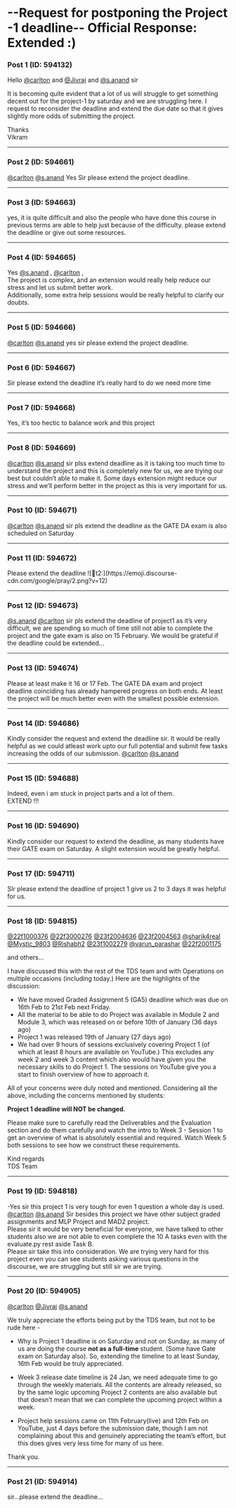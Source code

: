 # --Request for postponing the Project -1 deadline-- Official Response: Extended :)

### Post 1 (ID: 594132)

Hello [@carlton](/u/carlton) and [@Jivraj](/u/jivraj) and
[@s.anand](/u/s.anand) sir

It is becoming quite evident that a lot of us will struggle to get something
decent out for the project-1 by saturday and we are struggling here. I request
to reconsider the deadline and extend the due date so that it gives slightly
more odds of submitting the project.

Thanks  
Vikram


---

### Post 2 (ID: 594661)

[@carlton](/u/carlton) [@s.anand](/u/s.anand) Yes Sir please extend the
project deadline.


---

### Post 3 (ID: 594663)

yes, it is quite difficult and also the people who have done this course in
previous terms are able to help just because of the difficulty. please extend
the deadline or give out some resources.


---

### Post 4 (ID: 594665)

Yes [@s.anand](/u/s.anand) , [@carlton](/u/carlton) ,  
The project is complex, and an extension would really help reduce our stress
and let us submit better work.  
Additionally, some extra help sessions would be really helpful to clarify our
doubts.


---

### Post 5 (ID: 594666)

[@carlton](/u/carlton) [@s.anand](/u/s.anand) yes sir please extend the
project deadline.


---

### Post 6 (ID: 594667)

Sir please extend the deadline it’s really hard to do we need more time


---

### Post 7 (ID: 594668)

Yes, it’s too hectic to balance work and this project


---

### Post 8 (ID: 594669)

[@carlton](/u/carlton) [@s.anand](/u/s.anand) sir plss extend deadline as it
is taking too much time to understand the project and this is completely new
for us, we are trying our best but couldn’t able to make it. Some days
extension might reduce our stress and we’ll perform better in the project as
this is very important for us.


---

### Post 10 (ID: 594671)

[@carlton](/u/carlton) [@s.anand](/u/s.anand) sir pls extend the deadline as
the GATE DA exam is also scheduled on Saturday


---

### Post 11 (ID: 594672)

Please extend the deadline ![:pray:t2:](https://emoji.discourse-
cdn.com/google/pray/2.png?v=12)


---

### Post 12 (ID: 594673)

[@s.anand](/u/s.anand) [@carlton](/u/carlton) sir pls extend the deadline of
project1 as it’s very difficult, we are spending so much of time still not
able to complete the project and the gate exam is also on 15 February. We
would be grateful if the deadline could be extended…


---

### Post 13 (ID: 594674)

Please at least make it 16 or 17 Feb. The GATE DA exam and project deadline
coinciding has already hampered progress on both ends. At least the project
will be much better even with the smallest possible extension.


---

### Post 14 (ID: 594686)

Kindly consider the request and extend the deadline sir. It would be really
helpful as we could atleast work upto our full potential and submit few tasks
increasing the odds of our submission. [@carlton](/u/carlton)
[@s.anand](/u/s.anand)


---

### Post 15 (ID: 594688)

Indeed, even i am stuck in project parts and a lot of them.  
EXTEND !!!


---

### Post 16 (ID: 594690)

Kindly consider our request to extend the deadline, as many students have
their GATE exam on Saturday. A slight extension would be greatly helpful.


---

### Post 17 (ID: 594711)

SIr please extend the deadline of project 1 give us 2 to 3 days it was helpful
for us.


---

### Post 18 (ID: 594815)

[@22f1000376](/u/22f1000376) [@22f3000276](/u/22f3000276)
[@23f2004636](/u/23f2004636) [@23f2004563](/u/23f2004563)
[@sharik4real](/u/sharik4real) [@Mystic_9803](/u/mystic_9803)
[@Rishabh2](/u/rishabh2) [@23f1002279](/u/23f1002279)
[@varun_parashar](/u/varun_parashar) [@22f2001175](/u/22f2001175)

and others…

I have discussed this with the rest of the TDS team and with Operations on
multiple occasions (including today.) Here are the highlights of the
discussion:

  * We have moved Graded Assignment 5 (GA5) deadline which was due on 16th Feb to 21st Feb next Friday.
  * All the material to be able to do Project was available in Module 2 and Module 3, which was released on or before 10th of January (36 days ago)
  * Project 1 was released 19th of January (27 days ago)
  * We had over 9 hours of sessions exclusively covering Project 1 (of which at least 8 hours are available on YouTube.) This excludes any week 2 and week 3 content which also would have given you the necessary skills to do Project 1. The sessions on YouTube give you a start to finish overview of how to approach it.

All of your concerns were duly noted and mentioned. Considering all the above,
including the concerns mentioned by students:

**Project 1 deadline will NOT be changed.**

Please make sure to carefully read the Deliverables and the Evaluation section
and do them carefully and watch the intro to Week 3 - Session 1 to get an
overview of what is absolutely essential and required. Watch Week 5 both
sessions to see how we construct these requirements.

Kind regards  
TDS Team


---

### Post 19 (ID: 594818)

-Yes sir this project 1 is very tough for even 1 question a whole day is used.  
[@carlton](/u/carlton) [@s.anand](/u/s.anand) Sir besides this project we have
other subject graded assignments and MLP Project and MAD2 project.  
Please sir it would be very beneficial for everyone, we have talked to other
students also we are not able to even complete the 10 A tasks even with the
evaluate.py rest aside Task B.  
Please sir take this into consideration. We are trying very hard for this
project even you can see students asking various questions in the discourse,
we are struggling but still sir we are trying.


---

### Post 20 (ID: 594905)

[@carlton](/u/carlton) [@Jivraj](/u/jivraj) [@s.anand](/u/s.anand)

We truly appreciate the efforts being put by the TDS team, but not to be rude
here -

  * Why is Project 1 deadline is on Saturday and not on Sunday, as many of us are doing the course **not as a full-time** student. (Some have Gate exam on Saturday also). So, extending the timeline to at least Sunday, 16th Feb would be truly appreciated.

  * Week 3 release date timeline is 24 Jan, we need adequate time to go through the weekly materials. All the contents are already released, so by the same logic upcoming Project 2 contents are also available but that doesn’t mean that we can complete the upcoming project within a week.

  * Project help sessions came on 11th February(live) and 12th Feb on YouTube, just 4 days before the submission date, though I am not complaining about this and genuinely appreciating the team’s effort, but this does gives very less time for many of us here.

Thank you.


---

### Post 21 (ID: 594914)

sir…please extend the deadline…

